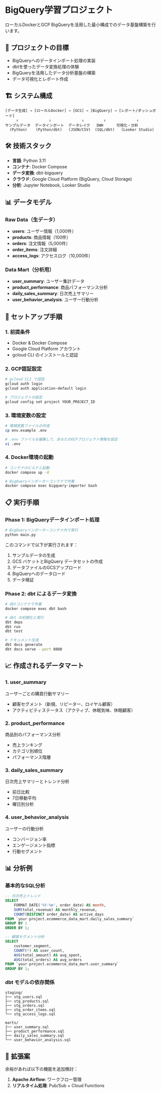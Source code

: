 # BigQuery学習プロジェクト

ローカルDockerとGCP BigQueryを活用した最小構成でのデータ基盤構築を行います。

## 🎯 プロジェクトの目標

- BigQueryへのデータインポート処理の実装
- dbtを使ったデータ変換処理の体験
- BigQueryを活用したデータ分析基盤の構築
- データ可視化とレポート作成

## 🏗️ システム構成

```
[データ生成] → [ローカルDocker] → [GCS] → [BigQuery] → [レポート/ダッシュボード]
     ↓              ↓              ↓         ↓              ↓
サンプルデータ  データインポート  データレイク   DWH      可視化・分析
  (Python)    (Python/dbt)   (JSON/CSV)  (SQL/dbt)   (Looker Studio)
```

## 🛠️ 技術スタック

- **言語**: Python 3.11
- **コンテナ**: Docker Compose
- **データ変換**: dbt-bigquery
- **クラウド**: Google Cloud Platform (BigQuery, Cloud Storage)
- **分析**: Jupyter Notebook, Looker Studio

## 📊 データモデル

### Raw Data（生データ）
- **users**: ユーザー情報（1,000件）
- **products**: 商品情報（100件）
- **orders**: 注文情報（5,000件）
- **order_items**: 注文詳細
- **access_logs**: アクセスログ（10,000件）

### Data Mart（分析用）
- **user_summary**: ユーザー集計データ
- **product_performance**: 商品パフォーマンス分析
- **daily_sales_summary**: 日次売上サマリー
- **user_behavior_analysis**: ユーザー行動分析

## 🚀 セットアップ手順

### 1. 前提条件

- Docker & Docker Compose
- Google Cloud Platform アカウント
- gcloud CLI のインストールと認証

### 2. GCP認証設定

```bash
# gcloud CLI で認証
gcloud auth login
gcloud auth application-default login

# プロジェクトの設定
gcloud config set project YOUR_PROJECT_ID
```

### 3. 環境変数の設定

```bash
# 環境変数ファイルの作成
cp env.example .env

# .env ファイルを編集して、あなたのGCPプロジェクト情報を設定
vi .env
```

### 4. Docker環境の起動

```bash
# コンテナのビルドと起動
docker compose up -d

# BigQueryインポーターコンテナで作業
docker compose exec bigquery-importer bash
```

## 📋 実行手順

### Phase 1: BigQueryデータインポート処理

```bash
# BigQueryインポーターコンテナ内で実行
python main.py
```

このコマンドで以下が実行されます：
1. サンプルデータの生成
2. GCS バケットとBigQuery データセットの作成
3. データファイルのGCSアップロード
4. BigQueryへのデータロード
5. データ検証

### Phase 2: dbt によるデータ変換

```bash
# dbtコンテナで作業
docker compose exec dbt bash

# dbt の初期化と実行
dbt deps
dbt run
dbt test

# ドキュメント生成
dbt docs generate
dbt docs serve --port 8080
```

## 📈 作成されるデータマート

### 1. user_summary
ユーザーごとの購買行動サマリー
- 顧客セグメント（新規、リピーター、ロイヤル顧客）
- アクティビティステータス（アクティブ、休眠気味、休眠顧客）

### 2. product_performance
商品別のパフォーマンス分析
- 売上ランキング
- カテゴリ別順位
- パフォーマンス階層

### 3. daily_sales_summary
日次売上サマリーとトレンド分析
- 前日比較
- 7日移動平均
- 曜日別分析

### 4. user_behavior_analysis
ユーザーの行動分析
- コンバージョン率
- エンゲージメント指標
- 行動セグメント

## 📊 分析例

### 基本的なSQL分析

```sql
-- 月次売上トレンド
SELECT 
    FORMAT_DATE('%Y-%m', order_date) AS month,
    SUM(total_revenue) AS monthly_revenue,
    COUNT(DISTINCT order_date) AS active_days
FROM `your-project.ecommerce_data_mart.daily_sales_summary`
GROUP BY 1
ORDER BY 1;

-- 顧客セグメント分析
SELECT 
    customer_segment,
    COUNT(*) AS user_count,
    AVG(total_amount) AS avg_spent,
    AVG(total_orders) AS avg_orders
FROM `your-project.ecommerce_data_mart.user_summary`
GROUP BY 1;
```

### dbt モデルの依存関係

```
staging/
├── stg_users.sql
├── stg_products.sql
├── stg_orders.sql
├── stg_order_items.sql
└── stg_access_logs.sql

marts/
├── user_summary.sql
├── product_performance.sql
├── daily_sales_summary.sql
└── user_behavior_analysis.sql
```

## 🔄 拡張案

余裕があれば以下の機能を追加検討：

1. **Apache Airflow**: ワークフロー管理
2. **リアルタイム処理**: Pub/Sub + Cloud Functions


